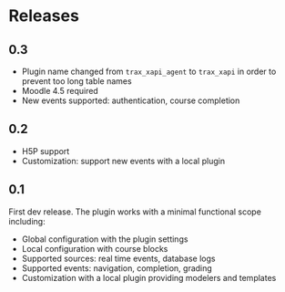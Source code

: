 # Releases

## 0.3

- Plugin name changed from `trax_xapi_agent` to `trax_xapi` in order to prevent too long table names
- Moodle 4.5 required
- New events supported: authentication, course completion

## 0.2

- H5P support
- Customization: support new events with a local plugin

## 0.1

First dev release. The plugin works with a minimal functional scope including:

- Global configuration with the plugin settings
- Local configuration with course blocks
- Supported sources: real time events, database logs 
- Supported events: navigation, completion, grading
- Customization with a local plugin providing modelers and templates
